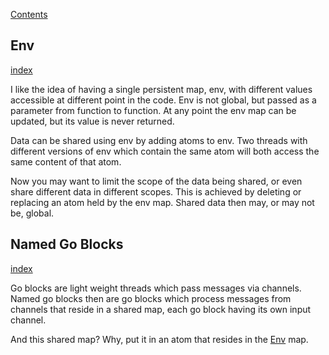 [Contents](../../Topics/Contents.md)

## Env
[index](../../Topics/Env.md)

I like the idea of having a single persistent map, env, with different values accessible at different point in the code. Env is not global, but passed as a parameter from function to function. At any point the env map can be updated, but its value is never returned.

Data can be shared using env by adding atoms to env. Two threads with different versions of env which contain the same atom will both access the same content of that atom.

Now you may want to limit the scope of the data being shared, or even share different data in different scopes. This is achieved by deleting or replacing an atom held by the env map. Shared data then may, or may not be, global.

## Named Go Blocks
[index](../../Dropped%20Topics/Named%20Go%20Blocks.md)

Go blocks are light weight threads which pass messages via channels. Named go blocks then are go blocks which process messages from channels that reside in a shared map, each go block having its own input channel.

And this shared map? Why, put it in an atom that resides in the [Env](../../Topics/Env.md) map.
